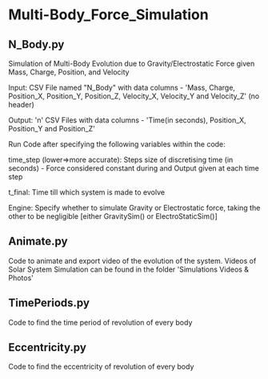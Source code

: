# Multi-Body_Force_Simulation

## N_Body.py

Simulation of Multi-Body Evolution due to Gravity/Electrostatic Force given Mass, Charge, Position, and Velocity


Input: CSV File named "N_Body" with data columns - 'Mass, Charge, Position_X, Position_Y, Position_Z, Velocity_X, Velocity_Y and Velocity_Z' (no header)

Output: 'n' CSV Files with data columns - 'Time(in seconds), Position_X, Position_Y and Position_Z'


Run Code after specifying the following variables within the code:

time_step (lower=>more accurate): Steps size of discretising time (in seconds) - Force considered constant during and Output given at each time step

t_final: Time till which system is made to evolve

Engine: Specify whether to simulate Gravity or Electrostatic force, taking the other to be negligible [either GravitySim() or ElectroStaticSim()]


## Animate.py

Code to animate and export video of the evolution of the system. Videos of Solar System Simulation can be found in the folder 'Simulations Videos & Photos'


## TimePeriods.py
Code to find the time period of revolution of every body

## Eccentricity.py
Code to find the eccentricity of revolution of every body
